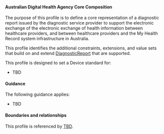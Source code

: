 #### Australian Digital Health Agency Core Composition
The purpose of this profile is to define  a core representation of a diagnostic report issued by the diagnostic service provider to support the electronic exchange of the electronic exchange of health information between healthcare providers, and between healthcare providers and the My Health Record system infrastructure in Australia.

This profile identifies the additional constraints, extensions, and value sets that build on and extend [DiagnosticReport](http://hl7.org/fhir/R4/diagnosticreport.html) that are supported. 

This profile is designed to set a Device standard for:
* TBD


#### Guidance
The following guidance applies:
* TBD


#### Boundaries and relationships
This profile is referenced by 
[TBD](StructureDefinition-TBD-1.html).
